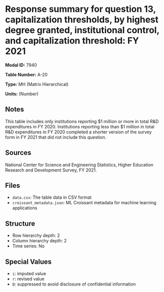 # Response summary for question 13, capitalization thresholds, by highest degree granted, institutional control, and capitalization threshold: FY 2021

**Modal ID:** 7940

**Table Number:** A-20

**Type:** MH (Matrix Hierarchical)

**Units:** (Number)

## Notes

This table includes only institutions reporting $1 million or more in total R&D expenditures in FY 2020. Institutions reporting less than $1 million in total R&D expenditures in FY 2020 completed a shorter version of the survey form in FY 2021 that did not include this question.

## Sources

National Center for Science and Engineering Statistics, Higher Education Research and Development Survey, FY 2021.

## Files

- `data.csv`: The table data in CSV format
- `croissant_metadata.json`: ML Croissant metadata for machine learning applications

## Structure

- Row hierarchy depth: 2
- Column hierarchy depth: 2
- Time series: No

## Special Values

- `i`: imputed value
- `r`: revised value
- `D`: suppressed to avoid disclosure of confidential information

